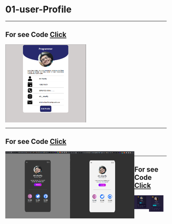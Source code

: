 # 01-user-Profile
---


## For see Code <a href="./01-User-Profile">Click</a>

<img src="./01-User-Profile/img/demo.png" width="50%">

---
## For see Code <a href="./02-User-Profile">Click</a>

<div style="display:flex;">
<img src="./02-User-Profile/Dark-Mode/img/demo.png" width="40%">
<img src="./02-User-Profile/light-Mode/img/demo.png" width="40%">
<div>
  
---

## For see Code <a href="./03-User-Profile">Click</a>

<div style="display:flex;">
<img src="./03-User-Profile/img/demo.png" width="45%" height="100%" >
<img src="./03-User-Profile/img/demoo.png" width="45%">

</div>

